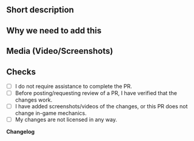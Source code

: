 <!-- IT'S NOT WIZDENS REPO, IF YOU WANT TO ADD YOUR CHANGES ON ALL SERVERS, CREATE PR TO WIZDENS REPO -->

## Short description
<!-- What do you propose to change with your PR? -->

## Why we need to add this
<!-- What is the reason for adding these changes? Please post links to Discussions as well as Bug Reports here. Please describe how this will change the game balance. -->

## Media (Video/Screenshots)
<!--
If your PR contains in-game changes you must provide screenshots/videos of the changes.
-->

## Checks
<!-- check boxes for faster reviewing of your PR -->

- [ ] I do not require assistance to complete the PR.
- [ ] Before posting/requesting review of a PR, I have verified that the changes work.
- [ ] I have added screenshots/videos of the changes, or this PR does not change in-game mechanics.
- [ ] My changes are not licensed in any way.

**Changelog**
<!--
If you want the players to know about changes made in this PR, specify them using the template outside the comment. Short and informative.

:cl: Darkrell
- add: Added Starlight.
- remove: Removed SS13.
- tweak: Changed SS14.
- fix: Fixed Rinary.
-->
